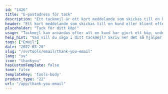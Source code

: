 ```yaml
---
id: "1426"
title: "E-postadress för tack"
description: "Ett tackmejl är ett kort meddelande som skickas till en kund eller klient efter att de har gjort ett köp, undertecknat ett kontrakt eller genomfört någon annan åtgärd. Syftet med ett tackmejl är att visa uppskattning för verksamheten och att bygga upp goodwill och relation."
header: "Ett kort meddelande som skickas till en kund eller klient efter att de har slutfört en åtgärd."
placeholder: "Tack för ditt köp!"
usage: "Tackmejl kan användas efter att en kund har gjort ett köp, undertecknat ett kontrakt eller genomfört någon annan åtgärd."
help_hint: "Vad vill du säga i ditt tackmejl? Skriv ner det så hjälper vi dig att skapa ett stilfullt mejl."
tags: ["Email"]
date: "2022-03-28"
slug: "/sv/tools/email/thank-you-email"
lang: "sv"
icon: "thankyou"
hasCustomTemplate: false
tone: false
templateKey: 'tools-body'
product_type: "22"
url: "/app/thank-you-email"
---
```

